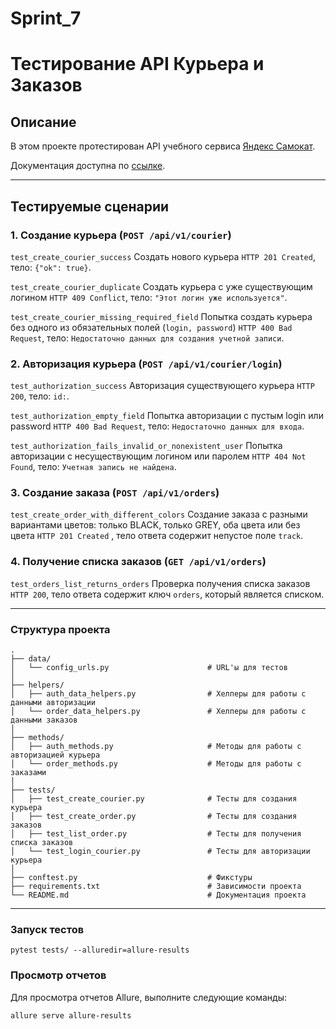 # Sprint_7
# Тестирование API Курьера и Заказов

## Описание

В этом проекте протестирован API учебного сервиса [Яндекс Самокат](https://qa-scooter.praktikum-services.ru/). 

Документация доступна по [ссылке](https://qa-scooter.praktikum-services.ru/api/v1/docs).

---
##  Тестируемые сценарии
### 1. Создание курьера (`POST /api/v1/courier`)

`test_create_courier_success` Создать нового курьера	`HTTP 201 Created`, тело: `{"ok": true}`.

`test_create_courier_duplicate` Создать курьера с уже существующим логином	`HTTP 409 Сonflict`, тело: `"Этот логин уже используется"`.

`test_create_courier_missing_required_field` Попытка создать курьера без одного из обязательных полей (`login, password`)	`HTTP 400 Bad Request`, тело: `Недостаточно данных для создания учетной записи`.
### 2. Авторизация курьера (`POST /api/v1/courier/login`)
`test_authorization_success`	Авторизация существующего курьера	`HTTP 200`, тело: `id:`.

`test_authorization_empty_field` Попытка авторизации с пустым login или password     `HTTP 400 Bad Request`, тело: `Недостаточно данных для входа`.

`test_authorization_fails_invalid_or_nonexistent_user` Попытка авторизации с несуществующим логином или паролем	`HTTP 404 Not Found`, тело: `Учетная запись не найдена`.

### 3. Создание заказа (`POST /api/v1/orders`)
`test_create_order_with_different_colors` Создание заказа с разными вариантами цветов: только BLACK, только GREY, оба цвета или без цвета `HTTP 201 Created` , тело ответа содержит непустое поле `track`.

### 4. Получение списка заказов (`GET /api/v1/orders`)
`test_orders_list_returns_orders` Проверка получения списка заказов `HTTP 200`, тело ответа содержит ключ `orders`, который является списком.

---

###  Структура проекта

````
.
├── data/                                   
│   └── config_urls.py                      # URL'ы для тестов
│ 
├── helpers/                               
│   ├── auth_data_helpers.py                # Хелперы для работы с данными авторизации
│   └── order_data_helpers.py               # Хелперы для работы с данными заказов
│ 
├── methods/                                  
│   ├── auth_methods.py                     # Методы для работы с авторизацией курьера
│   └── order_methods.py                    # Методы для работы с заказами
│ 
├── tests/                                 
│   ├── test_create_courier.py              # Тесты для создания курьера
│   ├── test_create_order.py                # Тесты для создания заказов
│   ├── test_list_order.py                  # Тесты для получения списка заказов
│   └── test_login_courier.py               # Тесты для авторизации курьера
│ 
├── conftest.py                             # Фикстуры
├── requirements.txt                        # Зависимости проекта
└── README.md                               # Документация проекта
````
---
### Запуск тестов
```
pytest tests/ --alluredir=allure-results
```
### Просмотр отчетов
Для просмотра отчетов Allure, выполните следующие команды:
```
allure serve allure-results
```